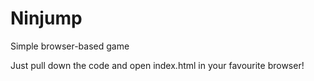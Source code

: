 # Ninjump
Simple browser-based game

Just pull down the code and open index.html in your favourite browser!
